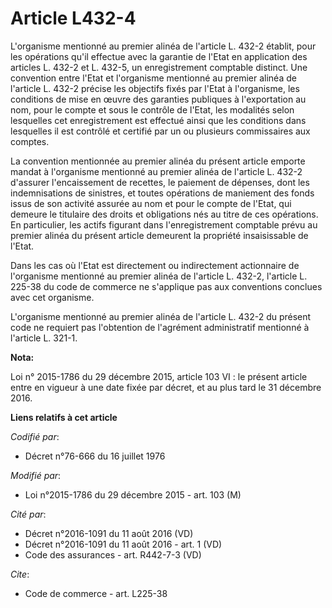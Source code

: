# Article L432-4

L'organisme mentionné au premier alinéa de l'article L. 432-2 établit, pour les opérations qu'il effectue avec la garantie de
l'Etat en application des articles L. 432-2 et L. 432-5, un enregistrement comptable distinct. Une convention entre l'Etat et
l'organisme mentionné au premier alinéa de l'article L. 432-2 précise les objectifs fixés par l'Etat à l'organisme, les
conditions de mise en œuvre des garanties publiques à l'exportation au nom, pour le compte et sous le contrôle de l'Etat, les
modalités selon lesquelles cet enregistrement est effectué ainsi que les conditions dans lesquelles il est contrôlé et
certifié par un ou plusieurs commissaires aux comptes. 

La convention mentionnée au premier alinéa du présent article emporte mandat à l'organisme mentionné au premier alinéa de
l'article L. 432-2 d'assurer l'encaissement de recettes, le paiement de dépenses, dont les indemnisations de sinistres, et
toutes opérations de maniement des fonds issus de son activité assurée au nom et pour le compte de l'Etat, qui demeure le
titulaire des droits et obligations nés au titre de ces opérations. En particulier, les actifs figurant dans l'enregistrement
comptable prévu au premier alinéa du présent article demeurent la propriété insaisissable de l'Etat. 

Dans les cas où l'Etat est directement ou indirectement actionnaire de l'organisme mentionné au premier alinéa de l'article
L. 432-2, l'article L. 225-38 du code de commerce ne s'applique pas aux conventions conclues avec cet organisme.

L'organisme mentionné au premier alinéa de l'article L. 432-2 du présent code ne requiert pas l'obtention de l'agrément
administratif mentionné à l'article L. 321-1.

**Nota:**

Loi n° 2015-1786 du 29 décembre 2015, article 103 VI : le présent article entre en vigueur à une date fixée par décret, et au
plus tard le 31 décembre 2016.

**Liens relatifs à cet article**

_Codifié par_:

  - Décret n°76-666 du 16 juillet 1976

_Modifié par_:

  - Loi n°2015-1786 du 29 décembre 2015 - art. 103 (M)

_Cité par_:

  - Décret n°2016-1091 du 11 août 2016 (VD)
  - Décret n°2016-1091 du 11 août 2016 - art. 1 (VD)
  - Code des assurances - art. R442-7-3 (VD)

_Cite_:

  - Code de commerce - art. L225-38
